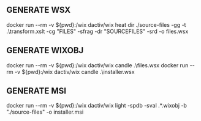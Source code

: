  ## GENERATE WSX
docker run --rm -v ${pwd}:/wix  dactiv/wix heat dir ./source-files -gg -t .\transform.xslt -cg "FILES" -sfrag -dr "SOURCEFILES" -srd  -o files.wsx

## GENERATE WIXOBJ
docker run --rm -v ${pwd}:/wix  dactiv/wix candle .\files.wsx
docker run --rm -v ${pwd}:/wix  dactiv/wix candle .\installer.wsx

## GENERATE MSI
docker run --rm -v ${pwd}:/wix  dactiv/wix light -spdb -sval .\*.wixobj -b "./source-files" -o installer.msi